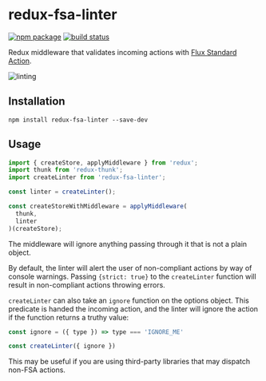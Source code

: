 # redux-fsa-linter

[![npm package](https://img.shields.io/npm/v/redux-fsa-linter.svg?style=flat-square)](https://www.npmjs.org/package/redux-fsa-linter)
[![build status](https://img.shields.io/travis/maxmechanic/redux-fsa-linter/master.svg?style=flat-square)](https://travis-ci.org/maxmechanic/redux-fsa-linter)

Redux middleware that validates incoming actions with [Flux Standard Action](https://github.com/acdlite/flux-standard-action).

![linting](https://cloud.githubusercontent.com/assets/1638576/10747152/5b05b3e2-7c28-11e5-9593-1f542a02c8f0.gif)

## Installation
```
npm install redux-fsa-linter --save-dev
```

## Usage
```js
import { createStore, applyMiddleware } from 'redux';
import thunk from 'redux-thunk';
import createLinter from 'redux-fsa-linter';

const linter = createLinter();

const createStoreWithMiddleware = applyMiddleware(
  thunk,
  linter
)(createStore);
```

The middleware will ignore anything passing through it that is not a plain object.

By default, the linter will alert the user of non-compliant actions by way of console warnings. Passing `{strict: true}` to the `createLinter` function will result in non-compliant actions throwing errors.

`createLinter` can also take an `ignore` function on the options object. This predicate is handed the incoming action, and the linter will ignore the action if the function returns a truthy value:

```js
const ignore = ({ type }) => type === 'IGNORE_ME'

const createLinter({ ignore })

```

This may be useful if you are using third-party libraries that may dispatch non-FSA actions.
